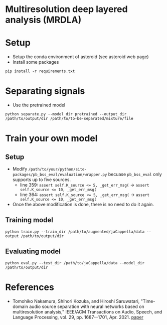 # Multiresolution deep layered analysis (MRDLA)

# Setup
- Setup the conda environment of asteroid (see asteroid web page)
- Install some packages
```
pip install -r requirements.txt
```

# Separating signals
- Use the pretrained model
```
python separate.py --model_dir pretrained --output_dir /path/to/output/dir /path/to/to-be-separated/mixture/file
```

# Train your own model
## Setup
- Modify `/path/to/your/python/site-packages/pb_bss_eval/evaluation/wrapper.py` becuase `pb_bss_eval` only supports up to five sources.
    - line 359: `assert self.K_source <= 5, _get_err_msg(` -> `assert self.K_source <= 10, _get_err_msg(`
    - line 364: `assert self.K_source <= 5, _get_err_msg(` -> `assert self.K_source <= 10, _get_err_msg(`
- Once the above modification is done, there is no need to do it again.

## Training model
```
python train.py --train_dir /path/to/augmented/jaCappella/data --output /path/to/output/dir
```

## Evaluating model
```
python eval.py --test_dir /path/to/jaCappella/data --model_dir /path/to/output/dir
```

# References
- Tomohiko Nakamura, Shihori Kozuka, and Hiroshi Saruwatari, "Time-domain audio source separation with neural networks based on multiresolution analysis," IEEE/ACM Transactions on Audio, Speech, and Language Processing, vol. 29, pp. 1687--1701, Apr. 2021. [paper](https://ieeexplore.ieee.org/document/9403999)